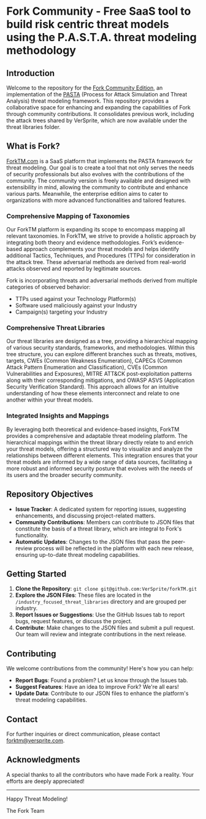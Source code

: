 # Fork Community - Free SaaS tool to build risk centric threat models using the P.A.S.T.A. threat modeling methodology

## Introduction
Welcome to the repository for the [Fork Community Edition](https://forktm.com), an implementation of the [PASTA](https://versprite.com/blog/what-is-pasta-threat-modeling/) (Process for Attack Simulation and Threat Analysis) threat modeling framework. This repository provides a collaborative space for enhancing and expanding the capabilities of Fork through community contributions. It consolidates previous work, including the attack trees shared by VerSprite, which are now available under the threat libraries folder.

## What is Fork?
[ForkTM.com](https://forktm.com) is a SaaS platform that implements the PASTA framework for threat modeling. Our goal is to create a tool that not only serves the needs of security professionals but also evolves with the contributions of the community. The community version is freely available and designed with extensibility in mind, allowing the community to contribute and enhance various parts. Meanwhile, the enterprise edition aims to cater to organizations with more advanced functionalities and tailored features.

### Comprehensive Mapping of Taxonomies
Our ForkTM platform is expanding its scope to encompass mapping all relevant taxonomies. In ForkTM, we strive to provide a holistic approach by integrating both theory and evidence methodologies. Fork’s evidence-based approach complements your threat models and helps identify additional Tactics, Techniques, and Procedures (TTPs) for consideration in the attack tree. These adversarial methods are derived from real-world attacks observed and reported by legitimate sources.

Fork is incorporating threats and adversarial methods derived from multiple categories of observed behavior:
  * TTPs used against your Technology Platform(s)
  * Software used maliciously against your Industry
  * Campaign(s) targeting your Industry

### Comprehensive Threat Libraries
Our threat libraries are designed as a tree, providing a hierarchical mapping of various security standards, frameworks, and methodologies. Within this tree structure, you can explore different branches such as threats, motives, targets, CWEs (Common Weakness Enumeration), CAPECs (Common Attack Pattern Enumeration and Classification), CVEs (Common Vulnerabilities and Exposures), MITRE ATT&CK post-exploitation patterns along with their corresponding mitigations, and OWASP ASVS (Application Security Verification Standard). This approach allows for an intuitive understanding of how these elements interconnect and relate to one another within your threat models.

### Integrated Insights and Mappings
By leveraging both theoretical and evidence-based insights, ForkTM provides a comprehensive and adaptable threat modeling platform. The hierarchical mappings within the threat library directly relate to and enrich your threat models, offering a structured way to visualize and analyze the relationships between different elements. This integration ensures that your threat models are informed by a wide range of data sources, facilitating a more robust and informed security posture that evolves with the needs of its users and the broader security community.

## Repository Objectives
- **Issue Tracker**: A dedicated system for reporting issues, suggesting enhancements, and discussing project-related matters.
- **Community Contributions**: Members can contribute to JSON files that constitute the basis of a threat library, which are integral to Fork's functionality.
- **Automatic Updates**: Changes to the JSON files that pass the peer-review process will be reflected in the platform with each new release, ensuring up-to-date threat modeling capabilities.

## Getting Started
1. **Clone the Repository**: `git clone git@github.com:VerSprite/forkTM.git`
2. **Explore the JSON Files**: These files are located in the `/industry_focused_threat_libraries` directory and are grouped per industry.
3. **Report Issues or Suggestions**: Use the GitHub Issues tab to report bugs, request features, or discuss the project.
4. **Contribute**: Make changes to the JSON files and submit a pull request. Our team will review and integrate contributions in the next release.

## Contributing
We welcome contributions from the community! Here's how you can help:
- **Report Bugs**: Found a problem? Let us know through the Issues tab.
- **Suggest Features**: Have an idea to improve Fork? We're all ears!
- **Update Data**: Contribute to our JSON files to enhance the platform's threat modeling capabilities.

<!-- Please refer to our [CONTRIBUTING.md](LINK_TO_CONTRIBUTING.MD) file for detailed contribution guidelines. -->

<!--
## Community Guidelines
To maintain a respectful and productive environment, we ask all contributors to adhere to our community guidelines. Please review our [CODE_OF_CONDUCT.md](LINK_TO_CODE_OF_CONDUCT.MD) for more information.
-->

<!--
## License
Fork is released under the [LICENSE_NAME](LINK_TO_LICENSE). Contributions to this project are subject to the same license.
-->

## Contact
For further inquiries or direct communication, please contact [forktm@versprite.com](mailto:forktm@versprite.com).

## Acknowledgments
A special thanks to all the contributors who have made Fork a reality. Your efforts are deeply appreciated!

---

Happy Threat Modeling!

The Fork Team
